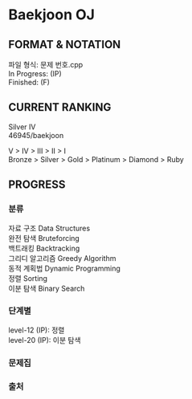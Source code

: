 # Baekjoon OJ

## FORMAT & NOTATION
파일 형식: 문제 번호.cpp\
In Progress: (IP)\
Finished: (F)


## CURRENT RANKING
Silver IV\
46945/baekjoon

V > IV > III > II > I\
Bronze > Silver > Gold > Platinum > Diamond > Ruby


## PROGRESS

### 분류
자료 구조 Data Structures\
완전 탐색 Bruteforcing\
백트래킹 Backtracking\
그리디 알고리즘 Greedy Algorithm\
동적 계획법 Dynamic Programming\
정렬 Sorting\
이분 탐색 Binary Search


### 단계별
level-12 (IP): 정렬\
level-20 (IP): 이분 탐색


### 문제집


### 출처

